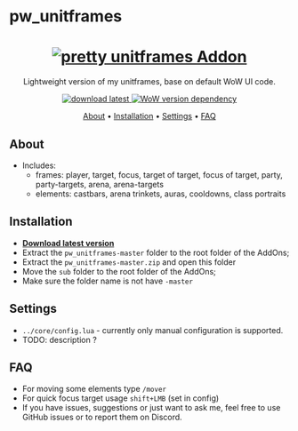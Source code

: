 # pw_unitframes
<h1 align="center">
  <a href="https://github.com/s0h2x/pw_unitframes"><img src="https://user-images.githubusercontent.com/33549022/177565494-d051815a-db4b-4748-b82e-39eb529365dc.png" alt="pretty unitframes Addon"></a>
</h1>
<p align="center">Lightweight version of my unitframes, base on default WoW UI code.</p>
<p align="center">
    <!--<a href="https://github.com/s0h2x/pw_unitframes/releases/latest">
    <a href="https://github.com/s0h2x/pw_unitframes/archive/refs/heads/master.zip">
    <img src="https://img.shields.io/github/downloads/s0h2x/pw_unitframes/total?label=Download%40latest&style=flat-square&logo=github&logoColor=white"
         alt="Latest">
   <a href="https://github.com/s0h2x/pw_unitframes/releases">
    <img src="https://img.shields.io/github/v/release/s0h2x/pw_unitframes?include_prereleases&style=flat-square&logo=github&logoColor=white"
         alt="Release">-->
    <a href="https://github.com/s0h2x/pw_unitframes/archive/refs/heads/master.zip">
    <img src="https://img.shields.io/badge/download-latest-red?style=flat-square"
         alt="download latest">
    <a href="https://wowwiki-archive.fandom.com/wiki/Patch_3.3.5">
    <img src="https://img.shields.io/badge/WoWPatch-3.3.5-blue?style=flat-square"
         alt="WoW version dependency">
</p>

<p align="center">
  <a href="#about">About</a> •
  <a href="#installation">Installation</a> •
  <a href="#settings">Settings</a> •
  <a href="#faq">FAQ</a>
</p>

## About
- Includes:
    - frames: player, target, focus, target of target, focus of target, party, party-targets, arena, arena-targets
    - elements: castbars, arena trinkets, auras, cooldowns, class portraits
## Installation
- **[Download latest version](https://github.com/s0h2x/pw_unitframes/archive/refs/heads/master.zip)**
- Extract the `pw_unitframes-master` folder to the root folder of the AddOns;
- Extract the `pw_unitframes-master.zip` and open this folder
- Move the `sub` folder to the root folder of the AddOns;
- Make sure the folder name is not have `-master`
## Settings
- `../core/config.lua` - currently only manual configuration is supported.
- TODO: description ?
## FAQ
- For moving some elements type `/mover`
- For quick focus target usage `shift+LMB` (set in config)
- If you have issues, suggestions or just want to ask me, feel free to use GitHub issues or to report them on Discord.
